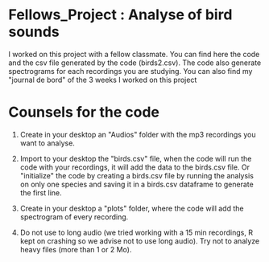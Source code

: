 # Fellows_Project : Analyse of bird sounds

I worked on this project with a fellow classmate.
You can find here the code and the csv file generated by the code (birds2.csv).
The code also generate spectrograms for each recordings you are studying.
You can also find my "journal de bord" of the 3 weeks I worked on this project

# Counsels for the code

1) Create in your desktop an "Audios" folder with the mp3 recordings you want to analyse.

2) Import to your desktop the "birds.csv" file, when the code will run the code with your recordings, it will add the data to the birds.csv file. Or "initialize" the code by creating a birds.csv file by running the analysis on only one species and saving it in a birds.csv dataframe to generate the first line. 

3) Create in your desktop a "plots" folder, where the code will add the spectrogram of every recording.

4) Do not use to long audio (we tried working with a 15 min recordings, R kept on crashing so we advise not to use long audio). Try not to analyze heavy files (more than 1 or 2 Mo).
